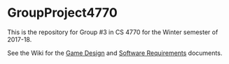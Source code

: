 # GroupProject4770

This is the repository for Group #3 in CS 4770 for the Winter semester of 2017-18.

See the Wiki for the [Game Design](https://github.com/markwindsorr/CS4770/wiki/Game-Design-Document) and [Software Requirements](https://github.com/markwindsorr/CS4770/wiki/Software-Requirements-Document) documents.
